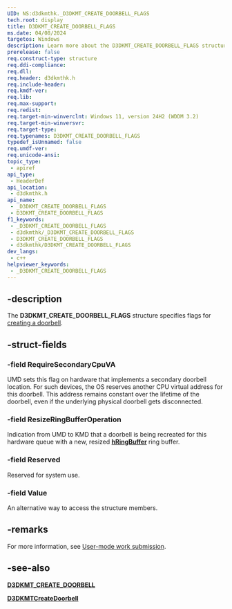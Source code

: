 ```yaml
---
UID: NS:d3dkmthk._D3DKMT_CREATE_DOORBELL_FLAGS
tech.root: display
title: D3DKMT_CREATE_DOORBELL_FLAGS
ms.date: 04/08/2024
targetos: Windows
description: Learn more about the D3DKMT_CREATE_DOORBELL_FLAGS structure.
prerelease: false
req.construct-type: structure
req.ddi-compliance: 
req.dll: 
req.header: d3dkmthk.h
req.include-header: 
req.kmdf-ver: 
req.lib: 
req.max-support: 
req.redist: 
req.target-min-winverclnt: Windows 11, version 24H2 (WDDM 3.2)
req.target-min-winversvr: 
req.target-type: 
req.typenames: D3DKMT_CREATE_DOORBELL_FLAGS
typedef_isUnnamed: false
req.umdf-ver: 
req.unicode-ansi: 
topic_type:
 - apiref
api_type:
 - HeaderDef
api_location:
 - d3dkmthk.h
api_name:
 - _D3DKMT_CREATE_DOORBELL_FLAGS
 - D3DKMT_CREATE_DOORBELL_FLAGS
f1_keywords:
 - _D3DKMT_CREATE_DOORBELL_FLAGS
 - d3dkmthk/_D3DKMT_CREATE_DOORBELL_FLAGS
 - D3DKMT_CREATE_DOORBELL_FLAGS
 - d3dkmthk/D3DKMT_CREATE_DOORBELL_FLAGS
dev_langs:
 - c++
helpviewer_keywords:
 - _D3DKMT_CREATE_DOORBELL_FLAGS
---
```


## -description

The **D3DKMT_CREATE_DOORBELL_FLAGS** structure specifies flags for [creating a doorbell](nf-d3dkmthk-d3dkmtcreatedoorbell.md).

## -struct-fields

### -field RequireSecondaryCpuVA

UMD sets this flag on hardware that implements a secondary doorbell location. For such devices, the OS reserves another CPU virtual address for this doorbell. This address remains constant over the lifetime of the doorbell, even if the underlying physical doorbell gets disconnected.

### -field ResizeRingBufferOperation

Indication from UMD to KMD that a doorbell is being recreated for this hardware queue with a new, resized [**hRingBuffer**](nf-d3dkmthk-d3dkmtcreatedoorbell.md) ring buffer.

### -field Reserved

Reserved for system use.

### -field Value

An alternative way to access the structure members.

## -remarks

For more information, see [User-mode work submission](/windows-hardware/drivers/display/user-mode-work-submission).

## -see-also

[**D3DKMT_CREATE_DOORBELL**](nf-d3dkmthk-d3dkmtcreatedoorbell.md)

[**D3DKMTCreateDoorbell**](nf-d3dkmthk-d3dkmtcreatedoorbell.md)
